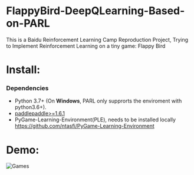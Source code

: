 # FlappyBird-DeepQLearning-Based-on-PARL
This is a Baidu Reinforcement Learning Camp Reproduction Project, Trying to Implement Reinforcement Learning on a tiny game: Flappy Bird

# Install:
### Dependencies
- Python 3.7+ (On **Windows**, PARL only supprorts the enviroment with python3.6+). 
- [paddlepaddle>=1.6.1](https://github.com/PaddlePaddle/Paddle)
- PyGame-Learning-Environment(PLE), needs to be installed locally https://github.com/ntasfi/PyGame-Learning-Environment

# Demo:
![Games](flappybird.gif?raw=True "Highest Score: ")

